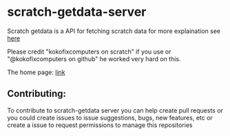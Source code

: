 # scratch-getdata-server

Scratch getdata is a API for fetching scratch data for more explaination see <a href="https://scratch-get-data.kokoiscool.repl.co/why">here</a>

Please credit "kokofixcomputers on scratch" if you use or "@kokofixcomputers on github" he worked very hard on this. 

The home page: <a href="https://scratch-get-data.kokoiscool.repl.co">link</a>

Contributing:
------------

To contribute to scratch-getdata server you can help create pull requests or you could create issues to issue suggestions, bugs, new features, etc or create a issue to request permissions to manage this repositories
